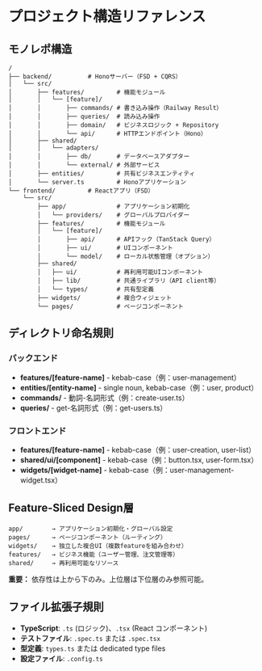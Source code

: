 # プロジェクト構造リファレンス

## モノレポ構造

```
/
├── backend/          # Honoサーバー（FSD + CQRS）
│   └── src/
│       ├── features/         # 機能モジュール
│       │   └── [feature]/
│       │       ├── commands/ # 書き込み操作（Railway Result）
│       │       ├── queries/  # 読み込み操作
│       │       ├── domain/   # ビジネスロジック + Repository
│       │       └── api/      # HTTPエンドポイント（Hono）
│       ├── shared/
│       │   └── adapters/
│       │       ├── db/       # データベースアダプター
│       │       └── external/ # 外部サービス
│       ├── entities/         # 共有ビジネスエンティティ
│       └── server.ts         # Honoアプリケーション
└── frontend/         # Reactアプリ（FSD）
    └── src/
        ├── app/              # アプリケーション初期化
        │   └── providers/    # グローバルプロバイダー
        ├── features/         # 機能モジュール
        │   └── [feature]/
        │       ├── api/      # APIフック（TanStack Query）
        │       ├── ui/       # UIコンポーネント
        │       └── model/    # ローカル状態管理（オプション）
        ├── shared/
        │   ├── ui/           # 再利用可能UIコンポーネント
        │   ├── lib/          # 共通ライブラリ（API client等）
        │   └── types/        # 共有型定義
        ├── widgets/          # 複合ウィジェット
        └── pages/            # ページコンポーネント
```

## ディレクトリ命名規則

### バックエンド
- **features/[feature-name]** - kebab-case（例：user-management）
- **entities/[entity-name]** - single noun, kebab-case（例：user, product）
- **commands/** - 動詞-名詞形式（例：create-user.ts）
- **queries/** - get-名詞形式（例：get-users.ts）

### フロントエンド
- **features/[feature-name]** - kebab-case（例：user-creation, user-list）
- **shared/ui/[component]** - kebab-case（例：button.tsx, user-form.tsx）
- **widgets/[widget-name]** - kebab-case（例：user-management-widget.tsx）

## Feature-Sliced Design層

```
app/        → アプリケーション初期化・グローバル設定
pages/      → ページコンポーネント（ルーティング）
widgets/    → 独立した複合UI（複数featureを組み合わせ）
features/   → ビジネス機能（ユーザー管理、注文管理等）
shared/     → 再利用可能なリソース
```

**重要：** 依存性は上から下のみ。上位層は下位層のみ参照可能。

## ファイル拡張子規則

- **TypeScript**: `.ts` (ロジック)、`.tsx` (React コンポーネント)
- **テストファイル**: `.spec.ts` または `.spec.tsx`
- **型定義**: `types.ts` または dedicated type files
- **設定ファイル**: `.config.ts`
